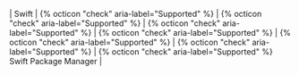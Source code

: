 | Swift | {% octicon "check" aria-label="Supported" %} | {% octicon "check" aria-label="Supported" %} | {% octicon "check" aria-label="Supported" %} |  {% octicon "check" aria-label="Supported" %} | {% octicon "check" aria-label="Supported" %} | {% octicon "check" aria-label="Supported" %} | {% octicon "check" aria-label="Supported" %}<br>Swift Package Manager  |

